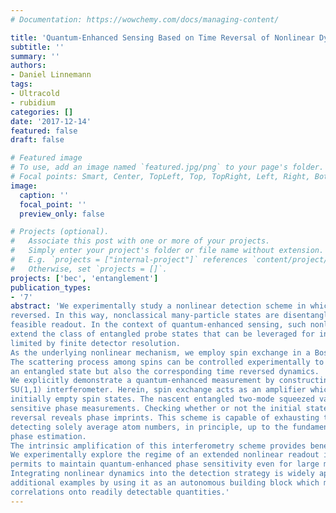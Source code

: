```yaml
---
# Documentation: https://wowchemy.com/docs/managing-content/

title: 'Quantum-Enhanced Sensing Based on Time Reversal of Nonlinear Dynamics'
subtitle: ''
summary: ''
authors:
- Daniel Linnemann
tags:
- Ultracold
- rubidium
categories: []
date: '2017-12-14'
featured: false
draft: false

# Featured image
# To use, add an image named `featured.jpg/png` to your page's folder.
# Focal points: Smart, Center, TopLeft, Top, TopRight, Left, Right, BottomLeft, Bottom, BottomRight.
image:
  caption: ''
  focal_point: ''
  preview_only: false

# Projects (optional).
#   Associate this post with one or more of your projects.
#   Simply enter your project's folder or file name without extension.
#   E.g. `projects = ["internal-project"]` references `content/project/deep-learning/index.md`.
#   Otherwise, set `projects = []`.
projects: ['bec', 'entanglement']
publication_types:
- '7'
abstract: 'We experimentally study a nonlinear detection scheme in which entangling interactions are time
reversed. In this way, nonclassical many-particle states are disentangled in order to enable their
feasible readout. In the context of quantum-enhanced sensing, such nonlinear readout techniques
extend the class of entangled probe states that can be leveraged for interrogation without being
limited by finite detector resolution.
As the underlying nonlinear mechanism, we employ spin exchange in a Bose-Einstein condensate.
The scattering process among spins can be controlled experimentally to not only generate
an entangled state but also the corresponding time reversed dynamics.
We explicitly demonstrate a quantum-enhanced measurement by constructing an atomic
SU(1,1) interferometer. Herein, spin exchange acts as an amplifier which spontaneously populates
initially empty spin states. The nascent entangled two-mode squeezed vacuum state enables
sensitive phase measurements. Checking whether or not the initial state is recovered after time
reversal reveals phase imprints. This scheme is capable of exhausting the quantum resource by
detecting solely average atom numbers, in principle, up to the fundamental Heisenberg limit of
phase estimation.
The intrinsic amplification of this interferometry scheme provides benefits for weak signals.
We experimentally explore the regime of an extended nonlinear readout in which noiseless amplification
permits to maintain quantum-enhanced phase sensitivity even for large magnifications.
Integrating nonlinear dynamics into the detection strategy is widely applicable. We provide
additional examples by using it as an autonomous building block which maps subtle quantum
correlations onto readily detectable quantities.'
---
```

